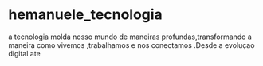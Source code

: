 # hemanuele_tecnologia
a tecnologia molda nosso  mundo de maneiras profundas,transformando a maneira como vivemos ,trabalhamos e nos conectamos .Desde a evoluçao digital ate 
